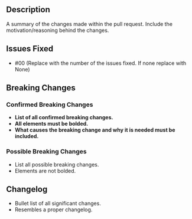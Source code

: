 ## Description

A summary of the changes made within the pull request.
Include the motivation/reasoning behind the changes.

## Issues Fixed
- #00 (Replace with the number of the issues fixed. If none replace with None)

## Breaking Changes
### Confirmed Breaking Changes
- **List of all confirmed breaking changes.**
- **All elements must be bolded.**
- **What causes the breaking change and why it is needed must be included.**

### Possible Breaking Changes
- List all possible breaking changes.
- Elements are not bolded.

## Changelog
- Bullet list of all significant changes.
- Resembles a proper changelog.
